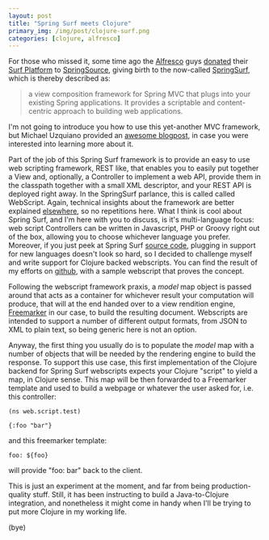 ```yaml
---
layout: post
title: "Spring Surf meets Clojure"
primary_img: /img/post/clojure-surf.png
categories: [clojure, alfresco]
---
```


For those who missed it, some time ago the <a href="http://www.alfresco.com/">Alfresco</a> guys <a href="http://www.alfresco.com/media/releases/2009/12/spring_surf/">donated</a> their <a href="http://wiki.alfresco.com/wiki/Surf_Platform">Surf Platform</a> to <a href="http://www.springsource.com/">SpringSource</a>, giving birth to the now-called <a href="http://www.springsource.org/extensions/se-surf">SpringSurf</a>, which is thereby described as:
<blockquote>a view composition framework for Spring MVC that plugs into your existing Spring applications. It provides a scriptable and content-centric approach to building web applications.</blockquote>
I'm not going to introduce you how to use this yet-another MVC framework, but Michael Uzquiano provided an <a href="http://blogs.alfresco.com/wp/uzi/2009/11/03/using-surf-in-your-spring-apps/">awesome blogpost</a>, in case you were interested into learning more about it.

Part of the job of this Spring Surf framework is to provide an easy to use web scripting framework, REST like, that enables you to easily put together a View and, optionally, a Controller to implement a web API, provide them in the classpath together with a small XML descriptor, and your REST API is deployed right away. In the SpringSurf parlance, this is called called WebScript. Again, technical insights about the framework are better explained <a href="http://blogs.alfresco.com/wp/webcasts/2010/01/introducing-spring-surf-and-spring-web-scripts/">elsewhere</a>, so no repetitions here. What I think is cool about Spring Surf, and I'm here with you to discuss, is it's multi-language focus: web script Controllers can be written in Javascript, PHP or Groovy right out of the box, allowing you to choose whichever language you prefer. Moreover, if you just peek at Spring Surf <a href="https://anonsvn.springframework.org/svn/se-surf/tags/release-1.0.0.M3/spring-webscripts-addons/">source code</a>, plugging in support for new languages doesn't look so hard, so I decided to challenge myself and write support for Clojure backed webscripts. You can find the result of my efforts on <a href="http://github.com/skuro/spring-webscripts-addon-clojure">github</a>, with a sample webscript that proves the concept.

Following the webscript framework praxis, a <em>model</em> map object is passed around that acts as a container for whichever result your computation will produce, that will at the end handed over to a view rendition engine, <a href="http://freemarker.sourceforge.net/">Freemarker</a> in our case, to build the resulting document. Webscripts are intended to support a number of different output formats, from JSON to XML to plain text, so being generic here is not an option.

Anyway, the first thing you usually do is to populate the <em>model</em> map with a number of objects that will be needed by the rendering engine to build the response. To support this use case, this first implementation of the Clojure backend for Spring Surf webscripts expects your Clojure "script" to yield a map, in Clojure sense. This map will be then forwarded to a Freemarker template and used to build a webpage or whatever the user asked for, i.e. this controller:

    (ns web.script.test)

    {:foo "bar"}

and this freemarker template:

    foo: ${foo}

will provide "foo: bar" back to the client.

This is just an experiment at the moment, and far from being production-quality stuff. Still, it has been instructing to build a  Java-to-Clojure integration, and nonetheless it might come in handy when I'll be trying to put more Clojure in my working life.

(bye)
